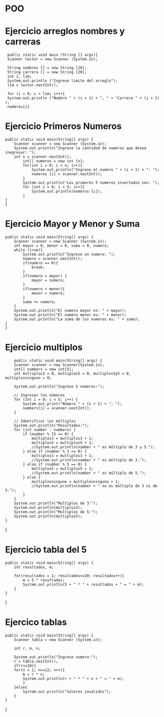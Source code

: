 # POO

# Ejercicio arreglos nombres y carreras
     public static void main (String [] args){
     Scanner lector = new Scanner (System.in);

     String nombres [] = new String [20];
     String carrera [] = new String [20];
     int i, lim;
     System.out.println ("Ingrese limite del arreglo");
     lim = lector.nextInt();

     for (i = 0; i < lim; i++){
     System.out.println ("Nombre " + (i + 1) + ", " + "Carrera " + (i + 1) );
     nombres[i]

# Ejercicio Primeros Numeros
    public static void main(String[] args) {
        Scanner scanner = new Scanner (System.in);
        System.out.println("Ingrese la cantidad de numeros que desea inegresar: ");
        int n = scanner.nextInt();
            int[] numeros = new int [n];
            for(int i = 0; i < n; i++){
                System.out.println("Ingrese el numero " + (i + 1) + ": ");
                numeros [i] = scanner.nextInt();
            }
            System.out.println("Los primeros 5 numeros insertados son: ");
            for (int i = 0; i < 5; i++){
                System.out.println(numeros [i]);
            }
    }
    }

# Ejercicio Mayor y Menor y Suma
    public static void main(String[] args) {
        Scanner scanner = new Scanner (System.in);
        int mayor = 0, menor = 0, suma = 0, numero;
        while (true){
            System.out.println("Ingrese un numero: ");
            numero = scanner.nextInt();
            if(numero == 0){
                break;
            }
            if(numero > mayor) {
                mayor = numero;
            }
            if(numero < menor){
                menor = numero;
            }
            suma += numero;
        }
        System.out.println("El numero mayor es: " + mayor);
        System.out.println("El numero menor es: " + menor);
        System.out.println("La suma de los numeros es: " + suma);
    }
    }

# Ejercicio multiplos

        public static void main(String[] args) {
        Scanner scanner = new Scanner(System.in);
        int[] numbers = new int[5];
        int multiplos3 = 0, multiplos5 = 0, multiplos3y5 = 0, multiplosninguno = 0;

        System.out.println("Ingrese 5 números:");

        // Ingresar los números
        for (int i = 0; i < 5; i++) {
            System.out.print("Número " + (i + 1) + ": ");
            numbers[i] = scanner.nextInt();
        }

        // Identificar los múltiplos
        System.out.println("Resultados:");
        for (int number : numbers) {
            if (number % 15 == 0) {
                multiplos3 = multiplos3 + 1;
                multiplos5 = multiplos5 + 1;
                //System.out.println(number + " es múltiplo de 3 y 5.");
            } else if (number % 3 == 0) {
                multiplos3 = multiplos3 + 1; 
                //System.out.println(number + " es múltiplo de 3.");
            } else if (number % 5 == 0) {
                multiplos5 = multiplos5 + 1;
                //System.out.println(number + " es múltiplo de 5.");
            } else {
                multiplosninguno = multiplosninguno + 1;
                //System.out.println(number + " no es múltiplo de 3 ni de 5.");
            }
        }
        System.out.println("Multiplos de 3:");
        System.out.println(multiplos3);
        System.out.println("Multiplos de 5:");
        System.out.println(multiplos5);
    }
}

# Ejercicio tabla del 5
    public static void main(String[] args) {
        int resultados, m;
        
        for(resultados = 1; resultados<=20; resultados++){
            m = 5 * resultados;
            System.out.println(5 + " * " + resultados + " = " + m);
        }
    }
}

# Ejercico tablas 
    public static void main(String[] args) {
        Scanner tabla = new Scanner (System.in);
        
        int r, m, n;
        
        System.out.println("Ingrese numero:");
        r = tabla.nextInt();
        if(r<=10){
        for(n = 1; n<=12; n++){
            m = r * n;
            System.out.println(r + " * " + n + " = " + m);
            }
        }else{
            System.out.println("Valores invalidos");
        }
    }
}
